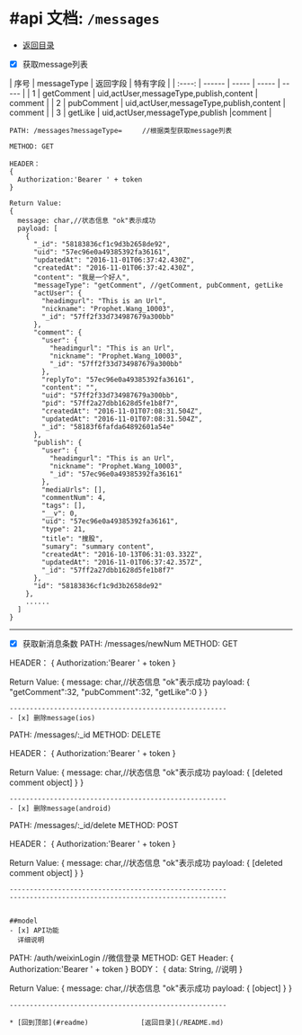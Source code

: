 #api 文档:  `/messages`
======================================================

* [返回目录](/README.md)


- [x] 获取message列表

| 序号 | messageType | 返回字段 | 特有字段 |
| :----: | ------ | ----- | ----- | ----- |
| 1 | getComment | uid,actUser,messageType,publish,content | comment |
| 2 | pubComment | uid,actUser,messageType,publish,content | comment |
| 3 | getLike | uid,actUser,messageType,publish |comment |
```
PATH: /messages?messageType=     //根据类型获取message列表

METHOD: GET

HEADER：
{
  Authorization:'Bearer ' + token
}

Return Value:
{
  message: char,//状态信息 "ok"表示成功
  payload: [
    {
      "_id": "58183836cf1c9d3b2658de92",
      "uid": "57ec96e0a49385392fa36161",
      "updatedAt": "2016-11-01T06:37:42.430Z",
      "createdAt": "2016-11-01T06:37:42.430Z",
      "content": "我是一个好人",
      "messageType": "getComment", //getComment, pubComment, getLike
      "actUser": {
        "headimgurl": "This is an Url",
        "nickname": "Prophet.Wang_10003",
        "_id": "57ff2f33d734987679a300bb"
      },
      "comment": {
        "user": {
          "headimgurl": "This is an Url",
          "nickname": "Prophet.Wang_10003",
          "_id": "57ff2f33d734987679a300bb"
        },
        "replyTo": "57ec96e0a49385392fa36161",
        "content": "",
        "uid": "57ff2f33d734987679a300bb",
        "pid": "57ff2a27dbb1628d5fe1b8f7",
        "createdAt": "2016-11-01T07:08:31.504Z",
        "updatedAt": "2016-11-01T07:08:31.504Z",
        "_id": "58183f6fafda64892601a54e" 
      },
      "publish": {
        "user": {
          "headimgurl": "This is an Url",
          "nickname": "Prophet.Wang_10003",
          "_id": "57ec96e0a49385392fa36161"
        },
        "mediaUrls": [],
        "commentNum": 4,
        "tags": [],
        "__v": 0,
        "uid": "57ec96e0a49385392fa36161",
        "type": 21,
        "title": "搜股",
        "sumary": "summary content",
        "createdAt": "2016-10-13T06:31:03.332Z",
        "updatedAt": "2016-11-01T06:37:42.357Z",
        "_id": "57ff2a27dbb1628d5fe1b8f7"
      },
      "id": "58183836cf1c9d3b2658de92"
    },
    ......
  ]
}
```
------------------------------------------------------
- [x] 获取新消息条数
PATH: /messages/newNum
METHOD: GET

HEADER：
{
  Authorization:'Bearer ' + token
}

Return Value:
{
  message: char,//状态信息 "ok"表示成功
  payload: {
    "getComment":32,
    "pubComment":32,
    "getLike":0
  }
}
```
------------------------------------------------------
- [x] 删除message(ios)
```
PATH: /messages/:_id
METHOD: DELETE

HEADER：
{
  Authorization:'Bearer ' + token
}

Return Value:
{
  message: char,//状态信息 "ok"表示成功
  payload: {
    [deleted comment object]
  }
}
```
------------------------------------------------------
- [x] 删除message(android)
```
PATH: /messages/:_id/delete
METHOD: POST

HEADER：
{
  Authorization:'Bearer ' + token
}

Return Value:
{
  message: char,//状态信息 "ok"表示成功
  payload: {
    [deleted comment object]
  }
}
```
------------------------------------------------------
------------------------------------------------------


##model
- [x] API功能
  详细说明
```
PATH: /auth/weixinLogin  //微信登录
METHOD: GET
Header:
{
  Authorization:'Bearer ' + token
}
BODY：
{
   data: String, //说明
}

Return Value:
{
  message: char,//状态信息 "ok"表示成功
  payload: {
    [object]
  }
}
```
------------------------------------------------------

* [回到顶部](#readme)             [返回目录](/README.md)
